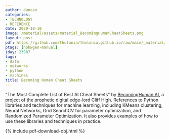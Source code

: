 ```yaml
---
author: duncan
categories:
- TECHNOLOGY
- REFERENCE
date: 2020-10-10
image: /material/assets/material_BecomingHumanCheatSheets.png
layout: post
pdf: https://github.com/tholonia/tholonia.github.io/raw/main/_material/assets/material_BecomingHumanCheatSheets.pdf
ptags: [nokwgen-manual]
jday: 23987
tags:
- data
- networks
- python
- machines
title: Becoming Human Cheat Sheets
---
```


"The Most Complete List of Best AI Cheat Sheets" by [BecomingHuman.AI](https://becominghuman.ai/), a project of the prophetic digital edge-lord Cliff High.  References to Python libraries and techniques for machine learning, including KMeans clustering, Neural Networks, Grid SearchCV for parameter optimization, and Randomized Parameter Optimization. It also provides examples of how to use these libraries and techniques in practice.

<!--more-->

{% include pdf-download-obj.html %}
